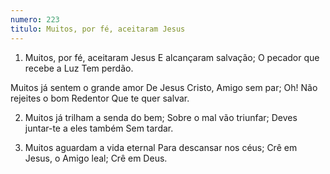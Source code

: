 ```yaml
---
numero: 223
titulo: Muitos, por fé, aceitaram Jesus
---
```

1. Muitos, por fé, aceitaram Jesus
E alcançaram salvação;
O pecador que recebe a Luz
Tem perdão.

Muitos já sentem o grande amor
De Jesus Cristo, Amigo sem par;
Oh! Não rejeites o bom Redentor
Que te quer salvar.

2. Muitos já trilham a senda do bem;
Sobre o mal vão triunfar;
Deves juntar-te a eles também
Sem tardar.

3. Muitos aguardam a vida eternal
Para descansar nos céus;
Crê em Jesus, o Amigo leal;
Crê em Deus.
